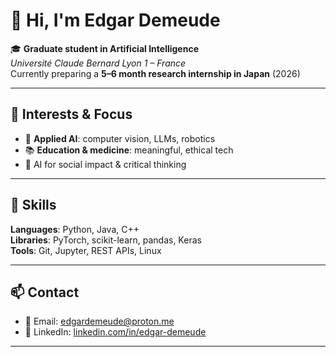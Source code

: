 # 👋 Hi, I'm Edgar Demeude

🎓 **Graduate student in Artificial Intelligence**  
*Université Claude Bernard Lyon 1 – France*  
Currently preparing a **5–6 month research internship in Japan** (2026)

---

## 🚀 Interests & Focus

- 🤖 **Applied AI**: computer vision, LLMs, robotics  
- 📚 **Education & medicine**: meaningful, ethical tech  
- 🧠 AI for social impact & critical thinking

---

## 💼 Skills

**Languages**: Python, Java, C++  
**Libraries**: PyTorch, scikit-learn, pandas, Keras  
**Tools**: Git, Jupyter, REST APIs, Linux

---

## 📫 Contact

- 📧 Email: [edgardemeude@proton.me](mailto:edgardemeude@proton.me)  
- 💼 LinkedIn: [linkedin.com/in/edgar-demeude](https://www.linkedin.com/in/edgar-demeude)  

---

<!--
**edgar-demeude/edgar-demeude** is a ✨ _special_ ✨ repository because its `README.md` (this file) appears on your GitHub profile.

Here are some ideas to get you started:

- 🔭 I’m currently working on ...
- 🌱 I’m currently learning ...
- 👯 I’m looking to collaborate on ...
- 🤔 I’m looking for help with ...
- 💬 Ask me about ...
- 📫 How to reach me: ...
- 😄 Pronouns: ...
- ⚡ Fun fact: ...
-->
